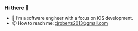 ### Hi there 👋

<!--
**cjroberts2013/cjroberts2013** is a ✨ _special_ ✨ repository because its `README.md` (this file) appears on your GitHub profile.

Here are some ideas to get you started:
-->
- 🔭 I’m a software engineer with a focus on iOS development.
- 📫 How to reach me: cjroberts2013@gmail.com
